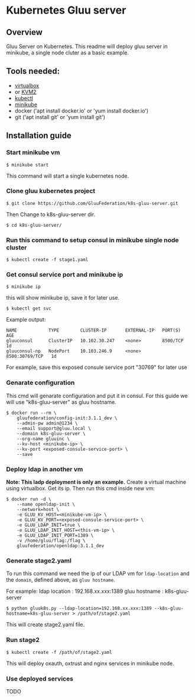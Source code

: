 # Kubernetes Gluu server

## Overview

Gluu Server on Kubernetes. This readme will deploy gluu server in minikube, a single node cluter as a basic example.

## Tools needed:

- [virtualbox](https://www.virtualbox.org/wiki/Downloads)
- or [KVM2](https://github.com/kubernetes/minikube/blob/master/docs/drivers.md#kvm2-driver)
- [kubectl](https://kubernetes.io/docs/tasks/tools/install-kubectl/#install-kubectl-binary-via-curl)
- [minikube](https://github.com/kubernetes/minikube)
- docker ('apt install docker.io' or 'yum install docker.io')
- git ('apt install git' or 'yum install git')

## Installation guide

### Start minikube vm

```
$ minikube start
```

This command will start a single kubernetes node.

### Clone gluu kubernetes project

```
$ git clone https://github.com/GluuFederation/k8s-gluu-server.git
```

Then Change to k8s-gluu-server dir.

```
$ cd k8s-gluu-server/
```

### Run this command to setup consul in minikube single node cluster

```
$ kubectl create -f stage1.yaml
```

### Get consul service port and minikube ip

```
$ minikube ip
```

this will show minikube ip, save it for later use.

```
$ kubectl get svc
```

Example output:

```
NAME            TYPE        CLUSTER-IP       EXTERNAL-IP   PORT(S)          AGE
gluuconsul      ClusterIP   10.102.30.247    <none>        8500/TCP         1d
gluuconsul-np   NodePort    10.103.246.9     <none>        8500:30769/TCP   1d

```

For example, save this exposed consule service port "30769" for later use

### Genarate configuration

This cmd will genarate configuration and put it in consul.
For this guide we will use "k8s-gluu-server" as gluu hostname.

```
$ docker run --rm \
    gluufederation/config-init:3.1.1_dev \
    --admin-pw admin@1234 \
    --email support@gluu.local \
    --domain k8s-gluu-server \
    --org-name gluuinc \
    --kv-host <minikube-ip> \
    --kv-port <exposed-consule-service-port> \
    --save
```

### Deploy ldap in another vm

**Note: This ladp deployment is only an example.**
Create a virtual machine using virtualbox. Get its ip. Then run this cmd inside new vm:

```
$ docker run -d \
    --name openldap-init \
    --network=host \
    -e GLUU_KV_HOST=<minikube-vm-ip> \
    -e GLUU_KV_PORT=<exposed-consule-service-port> \
    -e GLUU_LDAP_INIT=true \
    -e GLUU_LDAP_INIT_HOST=<this-vm-ip> \
    -e GLUU_LDAP_INIT_PORT=1389 \
    -v /home/gluu/flag:/flag \
    gluufederation/openldap:3.1.1_dev
```

### Generate stage2.yaml

To run this command we need the ip of our LDAP vm for `ldap-location` and the `domain`, defined above, as `gluu hostname`.

For example:
ldap location : 192.168.xx.xxx:1389
gluu hostname : k8s-gluu-server

```
$ python gluuk8s.py --ldap-location=192.168.xx.xxx:1389 --k8s-gluu-hostname=k8s-gluu-server > /path/of/stage2.yaml
```

This will create stage2.yaml file.

### Run stage2

```
$ kubectl create -f /path/of/stage2.yaml
```

This will deploy oxauth, oxtrust and nginx services in minikube node.

### Use deployed services

TODO
